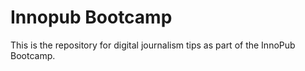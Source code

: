 Innopub Bootcamp
================

This is the repository for digital journalism tips as part of the InnoPub Bootcamp.
